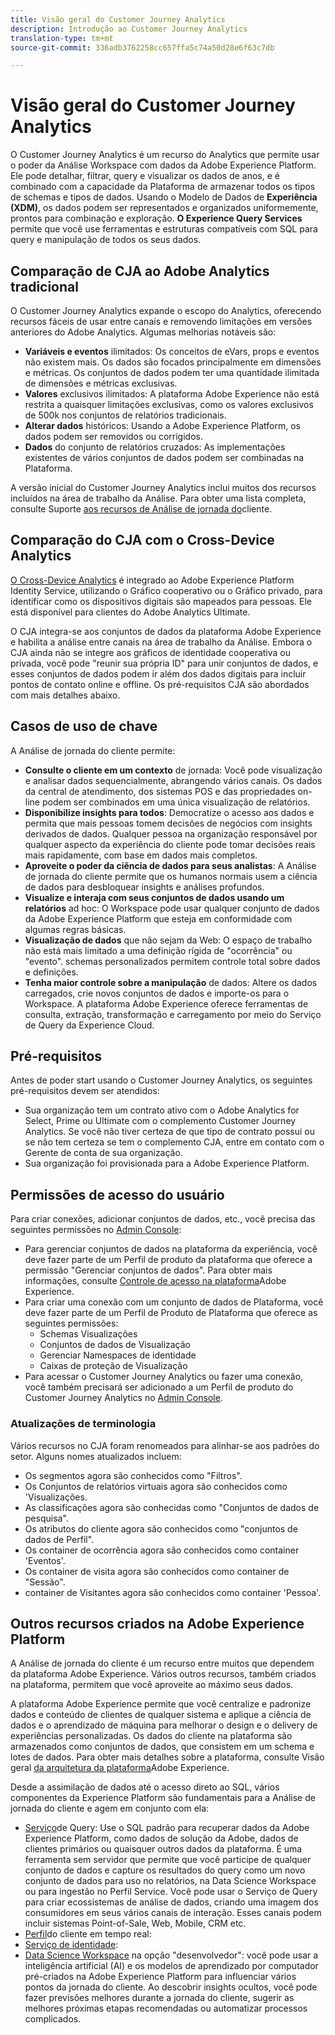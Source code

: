 ```yaml
---
title: Visão geral do Customer Journey Analytics
description: Introdução ao Customer Journey Analytics
translation-type: tm+mt
source-git-commit: 336adb3762258cc657ffa5c74a50d28e6f63c7db

---
```



# Visão geral do Customer Journey Analytics

O Customer Journey Analytics é um recurso do Analytics que permite usar o poder da Análise Workspace com dados da Adobe Experience Platform. Ele pode detalhar, filtrar, query e visualizar os dados de anos, e é combinado com a capacidade da Plataforma de armazenar todos os tipos de schemas e tipos de dados. Usando o Modelo de Dados de **Experiência (XDM)**, os dados podem ser representados e organizados uniformemente, prontos para combinação e exploração. **O Experience Query Services** permite que você use ferramentas e estruturas compatíveis com SQL para query e manipulação de todos os seus dados.

## Comparação de CJA ao Adobe Analytics tradicional

O Customer Journey Analytics expande o escopo do Analytics, oferecendo recursos fáceis de usar entre canais e removendo limitações em versões anteriores do Adobe Analytics. Algumas melhorias notáveis são:

* **Variáveis e eventos** ilimitados: Os conceitos de eVars, props e eventos não existem mais. Os dados são focados principalmente em dimensões e métricas. Os conjuntos de dados podem ter uma quantidade ilimitada de dimensões e métricas exclusivas.
* **Valores** exclusivos ilimitados: A plataforma Adobe Experience não está restrita a quaisquer limitações exclusivas, como os valores exclusivos de 500k nos conjuntos de relatórios tradicionais.
* **Alterar dados** históricos: Usando a Adobe Experience Platform, os dados podem ser removidos ou corrigidos.
* **Dados** do conjunto de relatórios cruzados: As implementações existentes de vários conjuntos de dados podem ser combinadas na Plataforma.

A versão inicial do Customer Journey Analytics inclui muitos dos recursos incluídos na área de trabalho da Análise. Para obter uma lista completa, consulte Suporte [aos recursos de Análise de jornada do](cja-aa.md)cliente.

## Comparação do CJA com o Cross-Device Analytics

[O Cross-Device Analytics](https://docs.adobe.com/content/help/en/analytics/components/cda/cda-home.html) é integrado ao Adobe Experience Platform Identity Service, utilizando o Gráfico cooperativo ou o Gráfico privado, para identificar como os dispositivos digitais são mapeados para pessoas. Ele está disponível para clientes do Adobe Analytics Ultimate.

O CJA integra-se aos conjuntos de dados da plataforma Adobe Experience e habilita a análise entre canais na área de trabalho da Análise. Embora o CJA ainda não se integre aos gráficos de identidade cooperativa ou privada, você pode &quot;reunir sua própria ID&quot; para unir conjuntos de dados, e esses conjuntos de dados podem ir além dos dados digitais para incluir pontos de contato online e offline. Os pré-requisitos CJA são abordados com mais detalhes abaixo.

## Casos de uso de chave

A Análise de jornada do cliente permite:

* **Consulte o cliente em um contexto** de jornada: Você pode visualização e analisar dados sequencialmente, abrangendo vários canais. Os dados da central de atendimento, dos sistemas POS e das propriedades on-line podem ser combinados em uma única visualização de relatórios.
* **Disponibilize insights para todos**: Democratize o acesso aos dados e permita que mais pessoas tomem decisões de negócios com insights derivados de dados. Qualquer pessoa na organização responsável por qualquer aspecto da experiência do cliente pode tomar decisões reais mais rapidamente, com base em dados mais completos.
* **Aproveite o poder da ciência de dados para seus analistas**: A Análise de jornada do cliente permite que os humanos normais usem a ciência de dados para desbloquear insights e análises profundos.
* **Visualize e interaja com seus conjuntos de dados usando um relatórios** ad hoc: O Workspace pode usar qualquer conjunto de dados da Adobe Experience Platform que esteja em conformidade com algumas regras básicas.
* **Visualização de dados** que não sejam da Web: O espaço de trabalho não está mais limitado a uma definição rígida de &quot;ocorrência&quot; ou &quot;evento&quot;. schemas personalizados permitem controle total sobre dados e definições.
* **Tenha maior controle sobre a manipulação** de dados: Altere os dados carregados, crie novos conjuntos de dados e importe-os para o Workspace. A plataforma Adobe Experience oferece ferramentas de consulta, extração, transformação e carregamento por meio do Serviço de Query da Experience Cloud.

## Pré-requisitos

Antes de poder start usando o Customer Journey Analytics, os seguintes pré-requisitos devem ser atendidos:

* Sua organização tem um contrato ativo com o Adobe Analytics for Select, Prime ou Ultimate com o complemento Customer Journey Analytics. Se você não tiver certeza de que tipo de contrato possui ou se não tem certeza se tem o complemento CJA, entre em contato com o Gerente de conta de sua organização.
* Sua organização foi provisionada para a Adobe Experience Platform.

## Permissões de acesso do usuário

Para criar conexões, adicionar conjuntos de dados, etc., você precisa das seguintes permissões no [Admin Console](https://adminconsole.adobe.com/enterprise/):

* Para gerenciar conjuntos de dados na plataforma da experiência, você deve fazer parte de um Perfil de produto da plataforma que oferece a permissão &quot;Gerenciar conjuntos de dados&quot;. Para obter mais informações, consulte [Controle de acesso na plataforma](https://www.adobe.io/apis/experienceplatform/home/permissions-and-sandboxes/permissions-and-sandboxes.html#!api-specification/markdown/narrative/technical_overview/access-control/access-control-overview.md)Adobe Experience.
* Para criar uma conexão com um conjunto de dados de Plataforma, você deve fazer parte de um Perfil de Produto de Plataforma que oferece as seguintes permissões:
   * Schemas Visualizações
   * Conjuntos de dados de Visualização
   * Gerenciar Namespaces de identidade
   * Caixas de proteção de Visualização
* Para acessar o Customer Journey Analytics ou fazer uma conexão, você também precisará ser adicionado a um Perfil de produto do Customer Journey Analytics no [Admin Console](https://adminconsole.adobe.com/enterprise/).

### Atualizações de terminologia

Vários recursos no CJA foram renomeados para alinhar-se aos padrões do setor. Alguns nomes atualizados incluem:

* Os segmentos agora são conhecidos como &quot;Filtros&quot;.
* Os Conjuntos de relatórios virtuais agora são conhecidos como &#39;Visualizações.
* As classificações agora são conhecidas como &quot;Conjuntos de dados de pesquisa&quot;.
* Os atributos do cliente agora são conhecidos como &quot;conjuntos de dados de Perfil&quot;.
* Os container de ocorrência agora são conhecidos como container &#39;Eventos&#39;.
* Os container de visita agora são conhecidos como container de &quot;Sessão&quot;.
* container de Visitantes agora são conhecidos como container &#39;Pessoa&#39;.

## Outros recursos criados na Adobe Experience Platform

A Análise de jornada do cliente é um recurso entre muitos que dependem da plataforma Adobe Experience. Vários outros recursos, também criados na plataforma, permitem que você aproveite ao máximo seus dados.

A plataforma Adobe Experience permite que você centralize e padronize dados e conteúdo de clientes de qualquer sistema e aplique a ciência de dados e o aprendizado de máquina para melhorar o design e o delivery de experiências personalizadas. Os dados do cliente na plataforma são armazenados como conjuntos de dados, que consistem em um schema e lotes de dados. Para obter mais detalhes sobre a plataforma, consulte Visão geral [da arquitetura da plataforma](https://www.adobe.io/apis/experienceplatform/home/overview.html)Adobe Experience.

Desde a assimilação de dados até o acesso direto ao SQL, vários componentes da Experience Platform são fundamentais para a Análise de jornada do cliente e agem em conjunto com ela:

* [Serviço](https://www.adobe.io/apis/experienceplatform/home/query-service/sql-reference.html)de Query: Use o SQL padrão para recuperar dados da Adobe Experience Platform, como dados de solução da Adobe, dados de clientes primários ou quaisquer outros dados da plataforma. É uma ferramenta sem servidor que permite que você participe de qualquer conjunto de dados e capture os resultados do query como um novo conjunto de dados para uso no relatórios, na Data Science Workspace ou para ingestão no Perfil Service. Você pode usar o Serviço de Query para criar ecossistemas de análise de dados, criando uma imagem dos consumidores em seus vários canais de interação. Esses canais podem incluir sistemas Point-of-Sale, Web, Mobile, CRM etc.
* [Perfil](https://www.adobe.io/apis/experienceplatform/home/profile-identity-segmentation/profile-identity-segmentation-services.html#!api-specification/markdown/narrative/technical_overview/unified_profile_architectural_overview/unified_profile_architectural_overview.md)do cliente em tempo real:
* [Serviço de identidade](https://www.adobe.io/apis/experienceplatform/home/profile-identity-segmentation/profile-identity-segmentation-services.html#!api-specification/markdown/narrative/technical_overview/identity_services_architectural_overview/identity_services_architectural_overview.md):
* [Data Science Workspace](https://www.adobe.io/apis/experienceplatform/home/data-science-workspace.html) na opção &quot;desenvolvedor&quot;: você pode usar a inteligência artificial (AI) e os modelos de aprendizado por computador pré-criados na Adobe Experience Platform para influenciar vários pontos da jornada do cliente. Ao descobrir insights ocultos, você pode fazer previsões melhores durante a jornada do cliente, sugerir as melhores próximas etapas recomendadas ou automatizar processos complicados.
